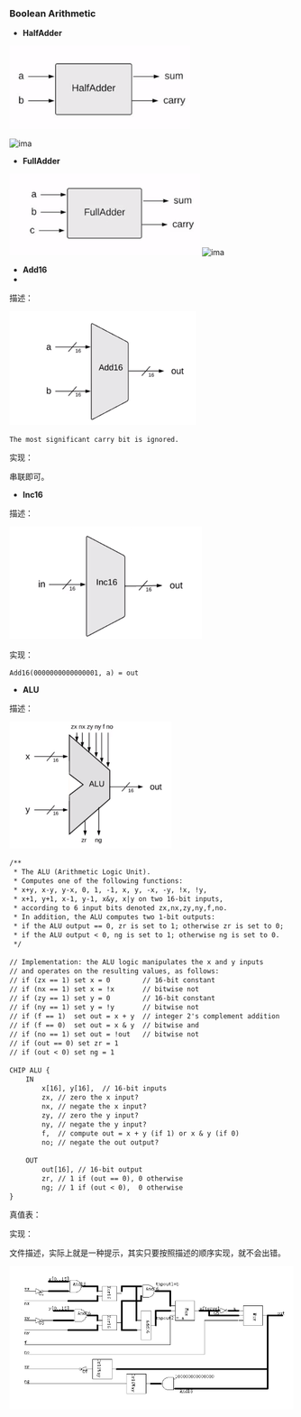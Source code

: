 ### Boolean Arithmetic

- **HalfAdder**

![ima](./src/HalfAdder.PNG)

![ima](http://e.hiphotos.baidu.com/baike/s%3D220/sign=7d4569b09922720e7fcee5f84bc90a3a/96dda144ad345982c60529400df431adcaef8451.jpg)

- **FullAdder**

![ima](./src/FullAdder.PNG)
![ima](http://imgsrc.baidu.com/forum/w%3D580/sign=0a81156d39f33a879e6d0012f65d1018/49e6d7b44aed2e73546c10718401a18b86d6fa07.jpg)
- **Add16**
- 
描述：

![ima](./src/Add16.PNG)

```
The most significant carry bit is ignored.

```
实现：

串联即可。


- **Inc16**

描述：

![ima](./src/Inc16.PNG)

实现：

```
Add16(0000000000000001, a) = out
```

- **ALU**



描述：


![ima](./src/ALU.PNG)


```
/**
 * The ALU (Arithmetic Logic Unit).
 * Computes one of the following functions:
 * x+y, x-y, y-x, 0, 1, -1, x, y, -x, -y, !x, !y,
 * x+1, y+1, x-1, y-1, x&y, x|y on two 16-bit inputs, 
 * according to 6 input bits denoted zx,nx,zy,ny,f,no.
 * In addition, the ALU computes two 1-bit outputs:
 * if the ALU output == 0, zr is set to 1; otherwise zr is set to 0;
 * if the ALU output < 0, ng is set to 1; otherwise ng is set to 0.
 */

// Implementation: the ALU logic manipulates the x and y inputs
// and operates on the resulting values, as follows:
// if (zx == 1) set x = 0        // 16-bit constant
// if (nx == 1) set x = !x       // bitwise not
// if (zy == 1) set y = 0        // 16-bit constant
// if (ny == 1) set y = !y       // bitwise not
// if (f == 1)  set out = x + y  // integer 2's complement addition
// if (f == 0)  set out = x & y  // bitwise and
// if (no == 1) set out = !out   // bitwise not
// if (out == 0) set zr = 1
// if (out < 0) set ng = 1

CHIP ALU {
    IN  
        x[16], y[16],  // 16-bit inputs        
        zx, // zero the x input?
        nx, // negate the x input?
        zy, // zero the y input?
        ny, // negate the y input?
        f,  // compute out = x + y (if 1) or x & y (if 0)
        no; // negate the out output?

    OUT 
        out[16], // 16-bit output
        zr, // 1 if (out == 0), 0 otherwise
        ng; // 1 if (out < 0),  0 otherwise
}
```

真值表：

实现：

文件描述，实际上就是一种提示，其实只要按照描述的顺序实现，就不会出错。

![ima](./src/ALU_imp.PNG)